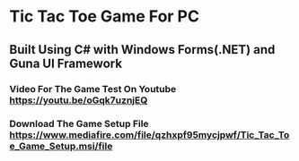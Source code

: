# Tic Tac Toe Game For PC

## Built Using C# with Windows Forms(.NET) and Guna UI Framework

### Video For The Game Test On Youtube https://youtu.be/oGqk7uznjEQ

### Download The Game Setup File https://www.mediafire.com/file/qzhxpf95mycjpwf/Tic_Tac_Toe_Game_Setup.msi/file

